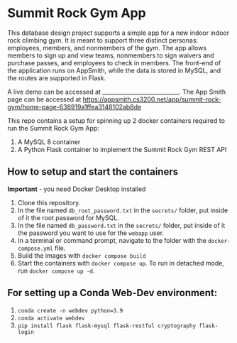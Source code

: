 # Summit Rock Gym App

This database design project supports a simple app for a new indoor indoor rock climbing gym. It is meant to support three distinct personas: employees, members, and nonmembers of the gym. The app allows members to sign up and view teams, nonmembers to sign waivers and purchase passes, and employees to check in members. The front-end of the application runs on AppSmith, while the data is stored in MySQL, and the routes are supported in Flask. 

A live demo can be accessed at ___________________________.
The App Smith page can be accessed at https://appsmith.cs3200.net/app/summit-rock-gym/home-page-638919a1ffea3148102ab8de

This repo contains a setup for spinning up 2 docker containers required to run the Summit Rock Gym App: 
1. A MySQL 8 container
1. A Python Flask container to implement the Summit Rock Gym REST API

## How to setup and start the containers
**Important** - you need Docker Desktop installed

1. Clone this repository.  
1. In the file named `db_root_password.txt` in the `secrets/` folder, put inside of it the root password for MySQL. 
1. In the file named `db_password.txt` in the `secrets/` folder, put inside of it the password you want to use for the `webapp` user. 
1. In a terminal or command prompt, navigate to the folder with the `docker-compose.yml` file.  
1. Build the images with `docker compose build`
1. Start the containers with `docker compose up`.  To run in detached mode, run `docker compose up -d`. 

## For setting up a Conda Web-Dev environment:

1. `conda create -n webdev python=3.9`
1. `conda activate webdev`
1. `pip install flask flask-mysql flask-restful cryptography flask-login`




